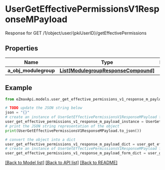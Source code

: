 # UserGetEffectivePermissionsV1ResponseMPayload

Response for GET /1/object/user/{pkiUserID}/getEffectivePermissions

## Properties

Name | Type | Description | Notes
------------ | ------------- | ------------- | -------------
**a_obj_modulegroup** | [**List[ModulegroupResponseCompound]**](ModulegroupResponseCompound.md) |  | 

## Example

```python
from eZmaxApi.models.user_get_effective_permissions_v1_response_m_payload import UserGetEffectivePermissionsV1ResponseMPayload

# TODO update the JSON string below
json = "{}"
# create an instance of UserGetEffectivePermissionsV1ResponseMPayload from a JSON string
user_get_effective_permissions_v1_response_m_payload_instance = UserGetEffectivePermissionsV1ResponseMPayload.from_json(json)
# print the JSON string representation of the object
print(UserGetEffectivePermissionsV1ResponseMPayload.to_json())

# convert the object into a dict
user_get_effective_permissions_v1_response_m_payload_dict = user_get_effective_permissions_v1_response_m_payload_instance.to_dict()
# create an instance of UserGetEffectivePermissionsV1ResponseMPayload from a dict
user_get_effective_permissions_v1_response_m_payload_form_dict = user_get_effective_permissions_v1_response_m_payload.from_dict(user_get_effective_permissions_v1_response_m_payload_dict)
```
[[Back to Model list]](../README.md#documentation-for-models) [[Back to API list]](../README.md#documentation-for-api-endpoints) [[Back to README]](../README.md)


